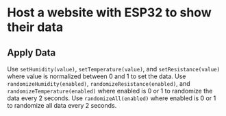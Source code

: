 #  Host a website with ESP32 to show their data
## Apply Data
Use `setHumidity(value)`, `setTemperature(value)`, and `setResistance(value)` where value is normalized between 0 and 1 to set the data.
Use `randomizeHumidity(enabled)`, `randomizeResistance(enabled)`, and `randomizeTemperature(enabled)` where enabled is 0 or 1 to randomize the data every 2 seconds.
Use `randomizeAll(enabled)` where enabled is 0 or 1 to randomize all data every 2 seconds.
